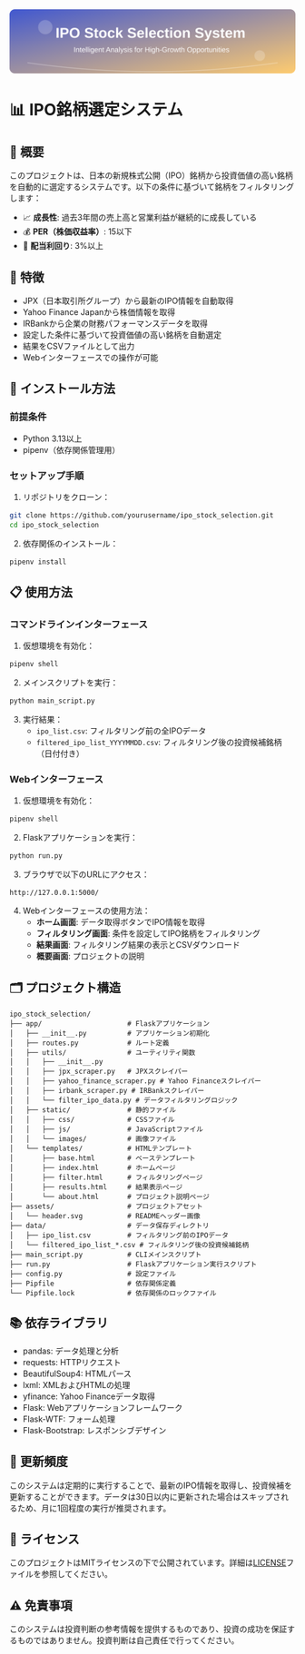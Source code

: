 <div align="center">
  <img src="assets/header.svg" alt="IPO Stock Selection System" width="800">
</div>

# 📊 IPO銘柄選定システム

## 📝 概要

このプロジェクトは、日本の新規株式公開（IPO）銘柄から投資価値の高い銘柄を自動的に選定するシステムです。以下の条件に基づいて銘柄をフィルタリングします：

- 📈 **成長性**: 過去3年間の売上高と営業利益が継続的に成長している
- 💰 **PER（株価収益率）**: 15以下
- 💸 **配当利回り**: 3%以上

## 🚀 特徴

- JPX（日本取引所グループ）から最新のIPO情報を自動取得
- Yahoo Finance Japanから株価情報を取得
- IRBankから企業の財務パフォーマンスデータを取得
- 設定した条件に基づいて投資価値の高い銘柄を自動選定
- 結果をCSVファイルとして出力
- Webインターフェースでの操作が可能

## 🔧 インストール方法

### 前提条件

- Python 3.13以上
- pipenv（依存関係管理用）

### セットアップ手順

1. リポジトリをクローン：

```bash
git clone https://github.com/yourusername/ipo_stock_selection.git
cd ipo_stock_selection
```

2. 依存関係のインストール：

```bash
pipenv install
```

## 📋 使用方法

### コマンドラインインターフェース

1. 仮想環境を有効化：

```bash
pipenv shell
```

2. メインスクリプトを実行：

```bash
python main_script.py
```

3. 実行結果：
   - `ipo_list.csv`: フィルタリング前の全IPOデータ
   - `filtered_ipo_list_YYYYMMDD.csv`: フィルタリング後の投資候補銘柄（日付付き）

### Webインターフェース

1. 仮想環境を有効化：

```bash
pipenv shell
```

2. Flaskアプリケーションを実行：

```bash
python run.py
```

3. ブラウザで以下のURLにアクセス：

```
http://127.0.0.1:5000/
```

4. Webインターフェースの使用方法：
   - **ホーム画面**: データ取得ボタンでIPO情報を取得
   - **フィルタリング画面**: 条件を設定してIPO銘柄をフィルタリング
   - **結果画面**: フィルタリング結果の表示とCSVダウンロード
   - **概要画面**: プロジェクトの説明

## 🗂️ プロジェクト構造

```
ipo_stock_selection/
├── app/                     # Flaskアプリケーション
│   ├── __init__.py          # アプリケーション初期化
│   ├── routes.py            # ルート定義
│   ├── utils/               # ユーティリティ関数
│   │   ├── __init__.py
│   │   ├── jpx_scraper.py   # JPXスクレイパー
│   │   ├── yahoo_finance_scraper.py # Yahoo Financeスクレイパー
│   │   ├── irbank_scraper.py # IRBankスクレイパー
│   │   └── filter_ipo_data.py # データフィルタリングロジック
│   ├── static/              # 静的ファイル
│   │   ├── css/             # CSSファイル
│   │   ├── js/              # JavaScriptファイル
│   │   └── images/          # 画像ファイル
│   └── templates/           # HTMLテンプレート
│       ├── base.html        # ベーステンプレート
│       ├── index.html       # ホームページ
│       ├── filter.html      # フィルタリングページ
│       ├── results.html     # 結果表示ページ
│       └── about.html       # プロジェクト説明ページ
├── assets/                  # プロジェクトアセット
│   └── header.svg           # READMEヘッダー画像
├── data/                    # データ保存ディレクトリ
│   ├── ipo_list.csv         # フィルタリング前のIPOデータ
│   └── filtered_ipo_list_*.csv # フィルタリング後の投資候補銘柄
├── main_script.py           # CLIメインスクリプト
├── run.py                   # Flaskアプリケーション実行スクリプト
├── config.py                # 設定ファイル
├── Pipfile                  # 依存関係定義
└── Pipfile.lock             # 依存関係のロックファイル
```

## 📚 依存ライブラリ

- pandas: データ処理と分析
- requests: HTTPリクエスト
- BeautifulSoup4: HTMLパース
- lxml: XMLおよびHTMLの処理
- yfinance: Yahoo Financeデータ取得
- Flask: Webアプリケーションフレームワーク
- Flask-WTF: フォーム処理
- Flask-Bootstrap: レスポンシブデザイン

## 🔄 更新頻度

このシステムは定期的に実行することで、最新のIPO情報を取得し、投資候補を更新することができます。データは30日以内に更新された場合はスキップされるため、月に1回程度の実行が推奨されます。

## 📜 ライセンス

このプロジェクトはMITライセンスの下で公開されています。詳細は[LICENSE](LICENSE)ファイルを参照してください。

## ⚠️ 免責事項

このシステムは投資判断の参考情報を提供するものであり、投資の成功を保証するものではありません。投資判断は自己責任で行ってください。